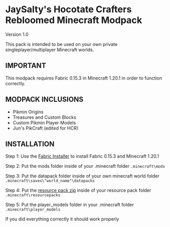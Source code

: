 # JaySalty's Hocotate Crafters Rebloomed Minecraft Modpack

Version 1.0

This pack is intended to be used on your own private singleplayer/multiplayer Minecraft worlds.

## IMPORTANT

This modpack requires Fabric 0.15.3 in Minecraft 1.20.1 in order to function correctly.

## MODPACK INCLUSIONS

- Pikmin Origins
- Treasures and Custom Blocks
- Custom Pikmin Player Models
- Jun's PikCraft (edited for HCR)

## INSTALLATION

Step 1: Use the [Fabric Installer](https://fabricmc.net/use/installer/) to install Fabric 0.15.3 and Minecraft 1.20.1

Step 2: Put the mods folder inside of your .minecraft folder `.minecraft\mods`

Step 3: Put the datapack folder inside of your own minecraft world folder `.minecraft\saves\"world_name"\datapacks`

Step 4: Put the [resource pack zip](https://drive.google.com/file/d/1ghIZ9m0Ic5knietcBpAdsl7V1slIcF5B/view?usp=sharing) inside of your resource pack folder `.minecraft\resourcepacks`

Step 5: Put the player_models folder in your .minecraft folder `.minecraft\player_models`

If you did everything correctly it should work properly
